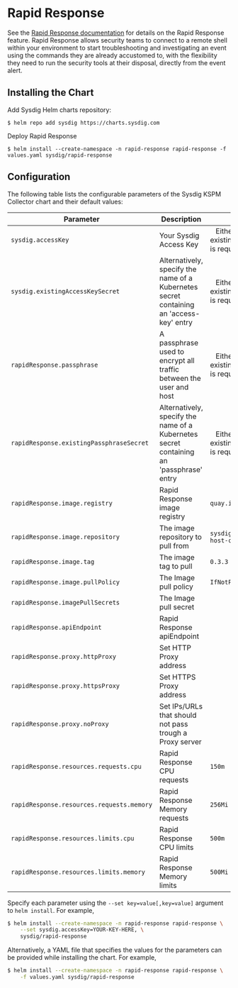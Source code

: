 # Rapid Response

See the [Rapid Response documentation](https://docs.sysdig.com/en/docs/sysdig-secure/investigate/rapid-response/) for details on the Rapid Response feature.
Rapid Response allows security teams to connect to a remote shell within your environment to start troubleshooting and investigating an event using the
commands they are already accustomed to, with the flexibility they need to run the security tools at their disposal, directly from the event alert.



## Installing the Chart

Add Sysdig Helm charts repository:

```
$ helm repo add sysdig https://charts.sysdig.com
```

Deploy Rapid Response

```
$ helm install --create-namespace -n rapid-response rapid-response -f values.yaml sysdig/rapid-response
```

## Configuration

The following table lists the configurable parameters of the Sysdig KSPM Collector chart and their default values:

| Parameter                                 | Description                                                                             | Default                                                       |
|-------------------------------------------|-----------------------------------------------------------------------------------------|---------------------------------------------------------------|
| `sysdig.accessKey`                        | Your Sysdig Access Key                                                                  | ` ` Either accessKey or existingAccessKeySecret is required   |
| `sysdig.existingAccessKeySecret`          | Alternatively, specify the name of a Kubernetes secret containing an 'access-key' entry | ` ` Either accessKey or existingAccessKeySecret is required   |
| `rapidResponse.passphrase`                | A passphrase used to encrypt all traffic between the user and host                      | ` ` Either passphrase or existingPassphraseSecret is required |
| `rapidResponse.existingPassphraseSecret`  | Alternatively, specify the name of a Kubernetes secret containing an 'passphrase' entry | ` ` Either passphrase or existingPassphraseSecret is required |
| `rapidResponse.image.registry`            | Rapid Response image registry                                                           | `quay.io`                                                     |
| `rapidResponse.image.repository`          | The image repository to pull from                                                       | `sysdig/rapid-response-host-component`                        |
| `rapidResponse.image.tag`                 | The image tag to pull                                                                   | `0.3.3`                                                       |
| `rapidResponse.image.pullPolicy`          | The Image pull policy                                                                   | `IfNotPresent`                                                |
| `rapidResponse.imagePullSecrets`          | The Image pull secret                                                                   | ` `                                                           |
| `rapidResponse.apiEndpoint`               | Rapid Response apiEndpoint                                                              | ` `                                                           |
| `rapidResponse.proxy.httpProxy`           | Set HTTP Proxy address                                                                  | ` `                                                           |
| `rapidResponse.proxy.httpsProxy`          | Set HTTPS Proxy address                                                                 | ` `                                                           |
| `rapidResponse.proxy.noProxy`             | Set IPs/URLs that should not pass trough a Proxy server                                 | ` `                                                           |
| `rapidResponse.resources.requests.cpu`    | Rapid Response CPU requests                                                             | `150m`                                                        |
| `rapidResponse.resources.requests.memory` | Rapid Response Memory requests                                                          | `256Mi`                                                       |
| `rapidResponse.resources.limits.cpu`      | Rapid Response CPU limits                                                               | `500m`                                                        |
| `rapidResponse.resources.limits.memory`   | Rapid Response Memory limits                                                            | `500Mi`                                                       |


Specify each parameter using the `--set key=value[,key=value]` argument to `helm install`. For example,

```bash
$ helm install --create-namespace -n rapid-response rapid-response \
    --set sysdig.accessKey=YOUR-KEY-HERE, \
    sysdig/rapid-response
```

Alternatively, a YAML file that specifies the values for the parameters can be provided while installing the chart. For
example,

```bash
$ helm install --create-namespace -n rapid-response rapid-response \
    -f values.yaml sysdig/rapid-response
```